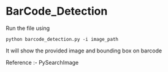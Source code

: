 # BarCode_Detection

Run the file using

```python barcode_detection.py -i image_path```

It will show the provided image and bounding box on barcode

Reference :- PySearchImage
 
